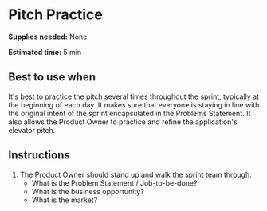 # Pitch Practice

**Supplies needed:** None

**Estimated time:** 5 min

## Best to use when

It's best to practice the pitch several times throughout the sprint, typically at the beginning of each day. It makes sure that everyone is staying in line with the original intent of the sprint encapsulated in the Problems Statement. It also allows the Product Owner to practice and refine the application's elevator pitch.

## Instructions

1. The Product Owner should stand up and walk the sprint team through:
   * What is the Problem Statement / Job-to-be-done?
   * What is the business opportunity?
   * What is the market?

